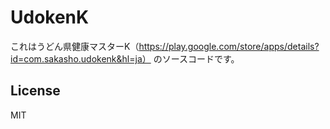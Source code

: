 # UdokenK
これはうどん県健康マスターK（https://play.google.com/store/apps/details?id=com.sakasho.udokenk&hl=ja）
のソースコードです。

## License
MIT
